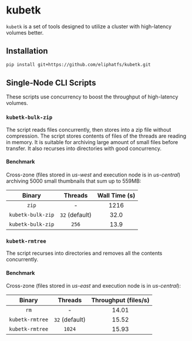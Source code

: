 # kubetk
`kubetk` is a set of tools designed to utilize a cluster with high-latency volumes better.

## Installation

```bash
pip install git+https://github.com/eliphatfs/kubetk.git
```

## Single-Node CLI Scripts

These scripts use concurrency to boost the throughput of high-latency volumes.

### `kubetk-bulk-zip`

The script reads files concurrently, then stores into a zip file without compression.
The script stores contents of files of the threads are reading in memory.
It is suitable for archiving large amount of small files before transfer.
It also recurses into directories with good concurrency.

#### Benchmark

Cross-zone (files stored in *us-west* and execution node is in *us-central*) archiving 5000 small thumbnails that sum up to 559MB:

| Binary | Threads | Wall Time (s) |
| :----: | :-----: | :--: |
| `zip` | - | 1216 |
| `kubetk-bulk-zip` | `32` (default) | 32.0 |
| `kubetk-bulk-zip` | `256` | 13.9 |

### `kubetk-rmtree`

The script recurses into directories and removes all the contents concurrently.

#### Benchmark

Cross-zone (files stored in *us-east* and execution node is in *us-central*):

| Binary | Threads | Throughput (files/s) |
| :----: | :-----: | :--: |
| `rm` | - | 14.01 |
| `kubetk-rmtree` | `32` (default) | 15.52 |
| `kubetk-rmtree` | `1024` | 15.93 |
